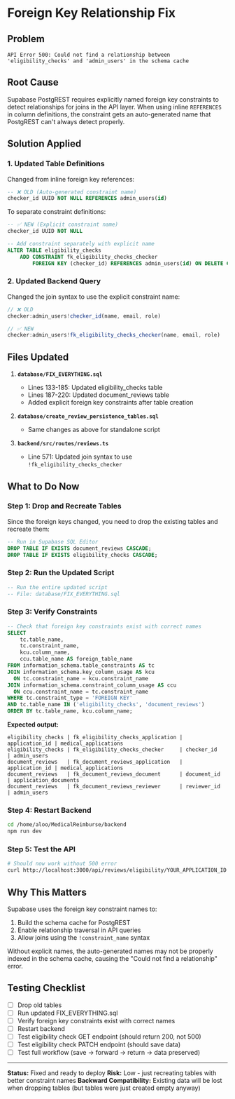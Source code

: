 # Foreign Key Relationship Fix

## Problem
```
API Error 500: Could not find a relationship between 'eligibility_checks' and 'admin_users' in the schema cache
```

## Root Cause
Supabase PostgREST requires explicitly named foreign key constraints to detect relationships for joins in the API layer. When using inline `REFERENCES` in column definitions, the constraint gets an auto-generated name that PostgREST can't always detect properly.

## Solution Applied

### 1. Updated Table Definitions
Changed from inline foreign key references:
```sql
-- ❌ OLD (Auto-generated constraint name)
checker_id UUID NOT NULL REFERENCES admin_users(id)
```

To separate constraint definitions:
```sql
-- ✅ NEW (Explicit constraint name)
checker_id UUID NOT NULL

-- Add constraint separately with explicit name
ALTER TABLE eligibility_checks 
    ADD CONSTRAINT fk_eligibility_checks_checker 
        FOREIGN KEY (checker_id) REFERENCES admin_users(id) ON DELETE CASCADE;
```

### 2. Updated Backend Query
Changed the join syntax to use the explicit constraint name:
```typescript
// ❌ OLD
checker:admin_users!checker_id(name, email, role)

// ✅ NEW  
checker:admin_users!fk_eligibility_checks_checker(name, email, role)
```

## Files Updated

1. **`database/FIX_EVERYTHING.sql`**
   - Lines 133-185: Updated eligibility_checks table
   - Lines 187-220: Updated document_reviews table
   - Added explicit foreign key constraints after table creation

2. **`database/create_review_persistence_tables.sql`**
   - Same changes as above for standalone script

3. **`backend/src/routes/reviews.ts`**
   - Line 571: Updated join syntax to use `!fk_eligibility_checks_checker`

## What to Do Now

### Step 1: Drop and Recreate Tables
Since the foreign keys changed, you need to drop the existing tables and recreate them:

```sql
-- Run in Supabase SQL Editor
DROP TABLE IF EXISTS document_reviews CASCADE;
DROP TABLE IF EXISTS eligibility_checks CASCADE;
```

### Step 2: Run the Updated Script
```sql
-- Run the entire updated script
-- File: database/FIX_EVERYTHING.sql
```

### Step 3: Verify Constraints
```sql
-- Check that foreign key constraints exist with correct names
SELECT
    tc.table_name,
    tc.constraint_name,
    kcu.column_name,
    ccu.table_name AS foreign_table_name
FROM information_schema.table_constraints AS tc
JOIN information_schema.key_column_usage AS kcu
  ON tc.constraint_name = kcu.constraint_name
JOIN information_schema.constraint_column_usage AS ccu
  ON ccu.constraint_name = tc.constraint_name
WHERE tc.constraint_type = 'FOREIGN KEY'
AND tc.table_name IN ('eligibility_checks', 'document_reviews')
ORDER BY tc.table_name, kcu.column_name;
```

**Expected output:**
```
eligibility_checks | fk_eligibility_checks_application | application_id | medical_applications
eligibility_checks | fk_eligibility_checks_checker     | checker_id     | admin_users
document_reviews   | fk_document_reviews_application   | application_id | medical_applications
document_reviews   | fk_document_reviews_document      | document_id    | application_documents
document_reviews   | fk_document_reviews_reviewer      | reviewer_id    | admin_users
```

### Step 4: Restart Backend
```bash
cd /home/aloo/MedicalReimburse/backend
npm run dev
```

### Step 5: Test the API
```bash
# Should now work without 500 error
curl http://localhost:3000/api/reviews/eligibility/YOUR_APPLICATION_ID
```

## Why This Matters

Supabase uses the foreign key constraint names to:
1. Build the schema cache for PostgREST
2. Enable relationship traversal in API queries
3. Allow joins using the `!constraint_name` syntax

Without explicit names, the auto-generated names may not be properly indexed in the schema cache, causing the "Could not find a relationship" error.

## Testing Checklist

- [ ] Drop old tables
- [ ] Run updated FIX_EVERYTHING.sql
- [ ] Verify foreign key constraints exist with correct names
- [ ] Restart backend
- [ ] Test eligibility check GET endpoint (should return 200, not 500)
- [ ] Test eligibility check PATCH endpoint (should save data)
- [ ] Test full workflow (save → forward → return → data preserved)

---

**Status:** Fixed and ready to deploy
**Risk:** Low - just recreating tables with better constraint names
**Backward Compatibility:** Existing data will be lost when dropping tables (but tables were just created empty anyway)
